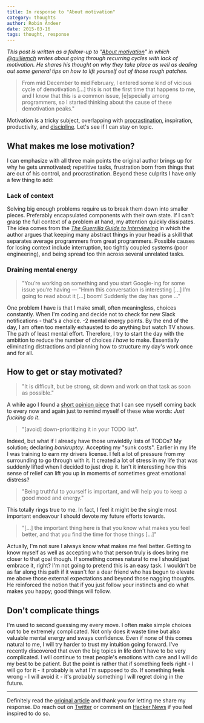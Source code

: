 ```yaml
---
title: In response to "About motivation"
category: thoughts
author: Robin Andeer
date: 2015-03-16
tags: thought, response
---
```


*This post is written as a follow-up to "[About motivation][about]" in which [@guillemch][guillem] writes about going through recurring cycles with lack of motivation. He shares his thought on why they take place as well as dealing out some general tips on how to lift yourself out of those rough patches.*

> From mid December to mid February, I entered some kind of vicious cycle of demotivation [...] this is not the first time that happens to me, and I know that this is a common issue, [e]specially among programmers, so I started thinking about the cause of these demotivation peaks."

Motivation is a tricky subject, overlapping with [procrastination][procrast], inspiration, productivity, and [discipline][discipline]. Let's see if I can stay on topic.


## What makes me lose motivation?
I can emphasize with all three main points the original author brings up for why he gets unmotivated; repetitive tasks, frustration born from things that are out of his control, and procrastination. Beyond these culprits I have only a few thing to add:

### Lack of context
Solving big enough problems require us to break them down into smaller pieces. Preferably encapsulated components with their own state. If I can't grasp the full context of a problem at hand, my attention quickly dissipates. The idea comes from the [*The Guerrilla Guide to Interviewing*][guerrilla] in which the author argues that keeping many abstract things in your head is a skill that separates average programmers from great programmers. Possible causes for losing context include interruption, too tightly coupled systems (poor engineering), and being spread too thin across several unrelated tasks.

### Draining mental energy
> "You’re working on something and you start Google-ing for some issue you’re having — “Hmm this conversation is interesting [...] I’m going to read about it [...] boom! Suddenly the day has gone ..."

One problem I have is that I make small, often meaningless, choices constantly. When I'm coding and decide not to check for new Slack notifications - that's a choice. -2 mental energy points. By the end of the day, I am often too mentally exhausted to do anything but watch TV shows. The path of least mental effort. Therefore, I try to start the day with the ambition to reduce the number of choices *I have* to make. Essentially eliminating distractions and planning how to structure my day's work once and for all.


## How to get or stay motivated?

> "It is difficult, but be strong, sit down and work on that task as soon as possible."

A while ago I found a [short opinion piece][procrast] that I can see myself coming back to every now and again just to remind myself of these wise words: *Just fucking do it*.

> "[avoid] down-prioritizing it in your TODO list".

Indeed, but what if I already have those unwieldily lists of TODOs? My solution; declaring *bankruptcy*. Accepting my "sunk costs". Earlier in my life I was training to earn my drivers license. I felt a lot of pressure from my surrounding to go through with it. It created a lot of stress in my life that was suddenly lifted when I decided to just drop it. Isn't it interesting how this sense of relief can lift you up in moments of sometimes great emotional distress?

> "Being truthful to yourself is important, and will help you to keep a good mood and energy."

This totally rings true to me. In fact, I feel it might be the single most important endeavour I should devote my future efforts towards.

> "[...] the important thing here is that you know what makes you feel better, and that you find the time for those things [...]"

Actually, I'm not sure I always know what makes me feel better. Getting to know myself as well as accepting who that person truly is does bring me closer to that goal though. If something comes natural to me I should just embrace it, right? I'm not going to pretend this is an easy task. I wouldn't be as far along this path if it wasn't for a dear friend who has begun to elevate me above those external expectations and beyond those nagging thoughts. He reinforced the notion that if you just follow your instincts and do what makes you happy; good things will follow.


## Don't complicate things
I'm used to second guessing my every move. I often make simple choices out to be extremely complicated. Not only does it waste time but also valuable mental energy and sways confidence. Even if none of this comes natural to me, I will try harder to trust my intuition going forward. I've recently discovered that even the big topics in life don't have to be very complicated. I will continue to treat people's emotions with care and I will do my best to be patient. But the point is rather that if something feels right - I will go for it - it probably is what I'm supposed to do. If something feels wrong - I will avoid it - it's probably something I will regret doing in the future.

-------------
Definitely read the [original article][about] and thank you for letting me share my response. Do reach out on [Twitter][twitter] or comment on [Hacker News][hacker] if you feel inspired to do so.



[about]: http://mussol.org/2015/03/15/about-motivation/
[guillem]: https://twitter.com/guillemch
[procrast]: https://even.li/the-shortest-way-to-stop-procrastinating/
[discipline]: http://www.wisdomination.com/screw-motivation-what-you-need-is-discipline/
[guerrilla]: http://www.joelonsoftware.com/articles/GuerrillaInterviewing3.html
[twitter]: https://twitter.com/robinandeer
[hacker]: https://news.ycombinator.com/item?id=9226050
